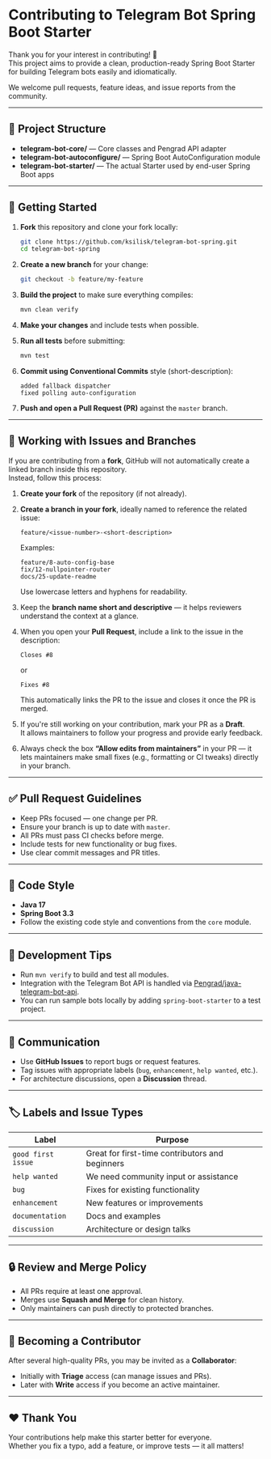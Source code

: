 # Contributing to Telegram Bot Spring Boot Starter

Thank you for your interest in contributing! 💙  
This project aims to provide a clean, production-ready Spring Boot Starter for building Telegram bots easily and idiomatically.

We welcome pull requests, feature ideas, and issue reports from the community.

---

## 🧭 Project Structure

- **telegram-bot-core/** — Core classes and Pengrad API adapter  
- **telegram-bot-autoconfigure/** — Spring Boot AutoConfiguration module  
- **telegram-bot-starter/** — The actual Starter used by end-user Spring Boot apps  

---

## 🚀 Getting Started

1. **Fork** this repository and clone your fork locally:
   ```bash
   git clone https://github.com/ksilisk/telegram-bot-spring.git
   cd telegram-bot-spring
   ```

2. **Create a new branch** for your change:
   ```bash
   git checkout -b feature/my-feature
   ```

3. **Build the project** to make sure everything compiles:
   ```bash
   mvn clean verify
   ```

4. **Make your changes** and include tests when possible.

5. **Run all tests** before submitting:
   ```bash
   mvn test
   ```

6. **Commit using Conventional Commits** style (short-description):
   ```
   added fallback dispatcher
   fixed polling auto-configuration
   ```

7. **Push and open a Pull Request (PR)** against the `master` branch.

---

## 🌿 Working with Issues and Branches

If you are contributing from a **fork**, GitHub will not automatically create a linked branch inside this repository.  
Instead, follow this process:

1. **Create your fork** of the repository (if not already).
2. **Create a branch in your fork**, ideally named to reference the related issue:
   ```
   feature/<issue-number>-<short-description>
   ```
   Examples:
   ```
   feature/8-auto-config-base
   fix/12-nullpointer-router
   docs/25-update-readme
   ```
   Use lowercase letters and hyphens for readability.

3. Keep the **branch name short and descriptive** — it helps reviewers understand the context at a glance.

4. When you open your **Pull Request**, include a link to the issue in the description:
   ```
   Closes #8
   ```
   or
   ```
   Fixes #8
   ```
   This automatically links the PR to the issue and closes it once the PR is merged.

5. If you're still working on your contribution, mark your PR as a **Draft**.  
   It allows maintainers to follow your progress and provide early feedback.

6. Always check the box **“Allow edits from maintainers”** in your PR — it lets maintainers make small fixes (e.g., formatting or CI tweaks) directly in your branch.

---

## ✅ Pull Request Guidelines

- Keep PRs focused — one change per PR.  
- Ensure your branch is up to date with `master`.  
- All PRs must pass CI checks before merge.  
- Include tests for new functionality or bug fixes.  
- Use clear commit messages and PR titles.

---

## 🧪 Code Style

- **Java 17**  
- **Spring Boot 3.3**
- Follow the existing code style and conventions from the `core` module.

---

## 🧰 Development Tips

- Run `mvn verify` to build and test all modules.  
- Integration with the Telegram Bot API is handled via [Pengrad/java-telegram-bot-api](https://github.com/pengrad/java-telegram-bot-api).  
- You can run sample bots locally by adding `spring-boot-starter` to a test project.

---

## 💬 Communication

- Use **GitHub Issues** to report bugs or request features.  
- Tag issues with appropriate labels (`bug`, `enhancement`, `help wanted`, etc.).  
- For architecture discussions, open a **Discussion** thread.

---

## 🏷 Labels and Issue Types

| Label | Purpose                                         |
|--------|-------------------------------------------------|
| `good first issue` | Great for first-time contributors and beginners |
| `help wanted` | We need community input or assistance           |
| `bug` | Fixes for existing functionality                |
| `enhancement` | New features or improvements                    |
| `documentation` | Docs and examples                               |
| `discussion` | Architecture or design talks                    |

---

## 🔒 Review and Merge Policy

- All PRs require at least one approval.  
- Merges use **Squash and Merge** for clean history.  
- Only maintainers can push directly to protected branches.

---

## 🌱 Becoming a Contributor

After several high-quality PRs, you may be invited as a **Collaborator**:
- Initially with **Triage** access (can manage issues and PRs).  
- Later with **Write** access if you become an active maintainer.

---

## ❤️ Thank You

Your contributions help make this starter better for everyone.  
Whether you fix a typo, add a feature, or improve tests — it all matters!
